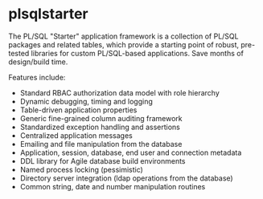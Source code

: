 # plsqlstarter
The PL/SQL "Starter" application framework is a collection of PL/SQL packages and related tables, which provide a starting point of robust, pre-tested libraries for custom PL/SQL-based applications. Save months of design/build time.

Features include:

* Standard RBAC authorization data model with role hierarchy
* Dynamic debugging, timing and logging
* Table-driven application properties
* Generic fine-grained column auditing framework
* Standardized exception handling and assertions
* Centralized application messages
* Emailing and file manipulation from the database
* Application, session, database, end user and connection metadata
* DDL library for Agile database build environments
* Named process locking (pessimistic)
* Directory server integration (ldap operations from the database)
* Common string, date and number manipulation routines
